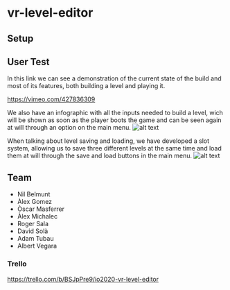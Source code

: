 # vr-level-editor
## Setup
## User Test
In this link we can see a demonstration of the current state of the build and most of its features, both building a level and playing it.

https://vimeo.com/427836309

We also have an infographic with all the inputs needed to build a level, wich will be shown as soon as the player boots the game and can be seen again at will through an option on the main menu.
![alt text](https://github.com/ENTI-Input-Output/vr-level-editor/tree/master/Level-Creator-VR/Images/Controles.PNG?raw=true)

When talking about level saving and loading, we have developed a slot system, allowing us to save three different levels at the same time and load them at will through the save and load buttons in the main menu.
![alt text](https://github.com/ENTI-Input-Output/vr-level-editor/tree/master/Level-Creator-VR/Images/LoadMenu.PNG?raw=true)

## Team
* Nil Belmunt
* Àlex Gomez
* Òscar Masferrer
* Àlex Michalec
* Roger Sala
* David Solà
* Adam Tubau
* Albert Vegara

### Trello
https://trello.com/b/BSJpPre9/io2020-vr-level-editor
